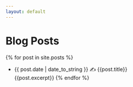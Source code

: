 ```yaml
---
layout: default
---
```


# Blog Posts
{% for post in site.posts %}
* {{ post.date | date_to_string }} &#09997; {{post.title}}  
  {{post.excerpt}}
{% endfor %}
